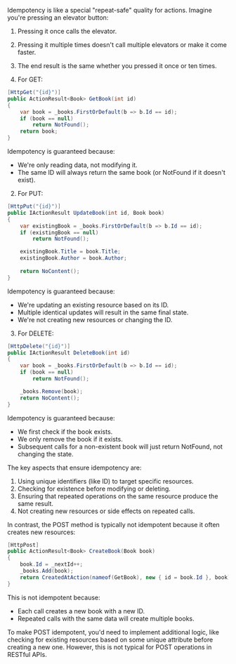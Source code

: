Idempotency is like a special "repeat-safe" quality for actions. Imagine you're pressing an elevator button:
1. Pressing it once calls the elevator.
2. Pressing it multiple times doesn't call multiple elevators or make it come faster.
3. The end result is the same whether you pressed it once or ten times.

1. For GET:
```csharp
[HttpGet("{id}")]
public ActionResult<Book> GetBook(int id)
{
    var book = _books.FirstOrDefault(b => b.Id == id);
    if (book == null)
        return NotFound();
    return book;
}
```
Idempotency is guaranteed because:
- We're only reading data, not modifying it.
- The same ID will always return the same book (or NotFound if it doesn't exist).

2. For PUT:
```csharp
[HttpPut("{id}")]
public IActionResult UpdateBook(int id, Book book)
{
    var existingBook = _books.FirstOrDefault(b => b.Id == id);
    if (existingBook == null)
        return NotFound();

    existingBook.Title = book.Title;
    existingBook.Author = book.Author;
    
    return NoContent();
}
```
Idempotency is guaranteed because:
- We're updating an existing resource based on its ID.
- Multiple identical updates will result in the same final state.
- We're not creating new resources or changing the ID.

3. For DELETE:
```csharp
[HttpDelete("{id}")]
public IActionResult DeleteBook(int id)
{
    var book = _books.FirstOrDefault(b => b.Id == id);
    if (book == null)
        return NotFound();

    _books.Remove(book);
    return NoContent();
}
```
Idempotency is guaranteed because:
- We first check if the book exists.
- We only remove the book if it exists.
- Subsequent calls for a non-existent book will just return NotFound, not changing the state.

The key aspects that ensure idempotency are:
1. Using unique identifiers (like ID) to target specific resources.
2. Checking for existence before modifying or deleting.
3. Ensuring that repeated operations on the same resource produce the same result.
4. Not creating new resources or side effects on repeated calls.

In contrast, the POST method is typically not idempotent because it often creates new resources:

```csharp
[HttpPost]
public ActionResult<Book> CreateBook(Book book)
{
    book.Id = _nextId++;
    _books.Add(book);
    return CreatedAtAction(nameof(GetBook), new { id = book.Id }, book);
}
```
This is not idempotent because:
- Each call creates a new book with a new ID.
- Repeated calls with the same data will create multiple books.

To make POST idempotent, you'd need to implement additional logic, like checking for existing resources based on some unique attribute before creating a new one. However, this is not typical for POST operations in RESTful APIs.